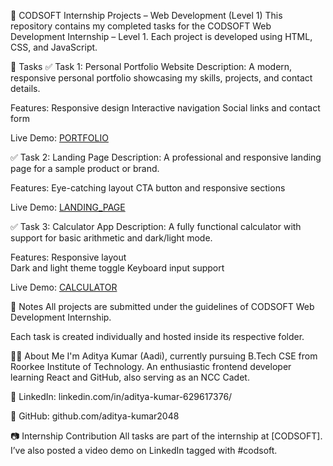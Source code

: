 🚀 CODSOFT Internship Projects – Web Development (Level 1)
This repository contains my completed tasks for the CODSOFT Web Development Internship – Level 1.
Each project is developed using HTML, CSS, and JavaScript.

📁 Tasks
✅ Task 1: Personal Portfolio Website
Description: A modern, responsive personal portfolio showcasing my skills, projects, and contact details.

Features:    Responsive design
             Interactive navigation
             Social links and contact form

Live Demo: [PORTFOLIO](https://github.com/aditya-kumar2048/CODSOFT/tree/main/CODSOFT/LEVEL%201/TASK1/PORTFOLIO)

✅ Task 2: Landing Page
Description: A professional and responsive landing page for a sample product or brand.

Features:  Eye-catching layout
           CTA button and responsive sections
           
Live Demo: [LANDING_PAGE](https://github.com/aditya-kumar2048/CODSOFT/tree/main/CODSOFT/LEVEL%201/LANDING%20PAGE)

✅ Task 3: Calculator App
Description: A fully functional calculator with support for basic arithmetic and dark/light mode.

Features:  Responsive layout  
           Dark and light theme toggle
           Keyboard input support



Live Demo: [CALCULATOR](https://github.com/aditya-kumar2048/CODSOFT/tree/main/CODSOFT/LEVEL%201/TASK3/CALCULATOR)

📌 Notes
All projects are submitted under the guidelines of CODSOFT Web Development Internship.

Each task is created individually and hosted inside its respective folder.

🧑‍💻 About Me
I'm Aditya Kumar (Aadi), currently pursuing B.Tech CSE from Roorkee Institute of Technology.
An enthusiastic frontend developer learning React and GitHub, also serving as an NCC Cadet.

🔗 LinkedIn: linkedin.com/in/aditya-kumar-629617376/

🔗 GitHub: github.com/aditya-kumar2048

📷 Internship Contribution
All tasks are part of the internship at [CODSOFT].
I’ve also posted a video demo on LinkedIn tagged with #codsoft.

